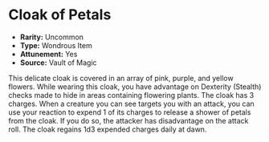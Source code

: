 # Cloak of Petals

- **Rarity:** Uncommon
- **Type:** Wondrous Item
- **Attunement:** Yes
- **Source:** Vault of Magic

This delicate cloak is covered in an array of pink, purple, and yellow flowers. While wearing this cloak, you have advantage on Dexterity (Stealth) checks made to hide in areas containing flowering plants. The cloak has 3 charges. When a creature you can see targets you with an attack, you can use your reaction to expend 1 of its charges to release a shower of petals from the cloak. If you do so, the attacker has disadvantage on the attack roll. The cloak regains 1d3 expended charges daily at dawn.
